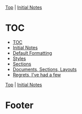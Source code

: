 [Top](index.html) | [Initial Notes](01.html)

# TOC #

* [TOC](index.md)
* [Initial Notes](01.md)
* [Default Formatting](02.md)
* [Styles](03.md)
* [Sections](04.md)
* [Documents, Sections, Layouts](05.md)
* [Regrets, I’ve had a few](06.md)






[Top](index.html) | [Initial Notes](01.html)


# Footer #

[ScreenShot2018-06-15at35655AM]: ScreenShot2018-06-15at35655AM.png

[ScreenShot2018-06-15at35933AM]: ScreenShot2018-06-15at35933AM.png

[ScreenShot2018-06-15at41513AM]: ScreenShot2018-06-15at41513AM.png

[ScreenShot2018-06-15at43151AM]: ScreenShot2018-06-15at43151AM.png

[ScreenShot2018-06-15at43300AM]: ScreenShot2018-06-15at43300AM.png

[ScreenShot2018-06-15at43419AM]: ScreenShot2018-06-15at43419AM.png

[ScreenShot2018-06-15at43550AM]: ScreenShot2018-06-15at43550AM.png

